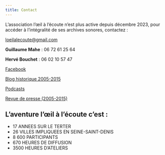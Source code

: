 ```yaml
---
title: Contact
---
```


L’association l’œil à l’écoute n’est plus active depuis décembre 2023, pour accéder à l’intégralité de ses archives sonores, contactez :

[loeilalecoute@gmail.com](loeilalecoute@gmail.com)

**Guillaume Mahe** : 06 72 61 25 64

**Hervé Bouchet** : 06 02 10 57 47

[Facebook](https://www.facebook.com/loeilalecoute)

[Blog historique 2005-2015](http://association-loeilalecoute.blogspot.com)

[Podcasts](https://www.radiocampusparis.org/emission/v2m-loeil-a-lecoute)

[Revue de presse (2005-2015)](http://association-loeilalecoute.blogspot.com/p/presse.html)

## L’aventure l’œil à l’écoute c’est :

- 17 ANNEES SUR LE TERTER
- 26 VILLES IMPLIQUEES EN SEINE-SAINT-DENIS
- 8 600 PARTICIPANTS
- 670 HEURES DE DIFFUSION
- 3500 HEURES D’ATELIERS
